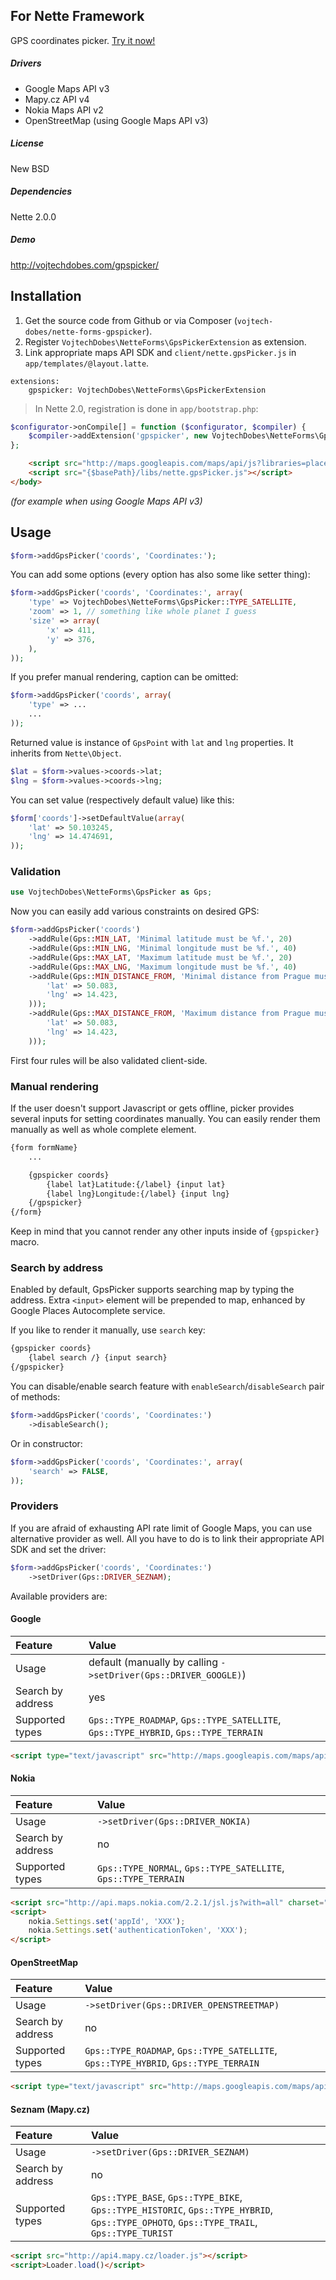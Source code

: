 ## For Nette Framework

GPS coordinates picker. [Try it now!](http://vojtechdobes.com/gpspicker/)

##### Drivers

- Google Maps API v3
- Mapy.cz API v4
- Nokia Maps API v2
- OpenStreetMap (using Google Maps API v3)

##### License

New BSD

##### Dependencies

Nette 2.0.0

##### Demo

http://vojtechdobes.com/gpspicker/

## Installation

1. Get the source code from Github or via Composer (`vojtech-dobes/nette-forms-gpspicker`).
2. Register `VojtechDobes\NetteForms\GpsPickerExtension` as extension.
3. Link appropriate maps API SDK and `client/nette.gpsPicker.js` in `app/templates/@layout.latte`.

```neon
extensions:
	gpspicker: VojtechDobes\NetteForms\GpsPickerExtension
```

> In Nette 2.0, registration is done in `app/bootstrap.php`:
```php
$configurator->onCompile[] = function ($configurator, $compiler) {
	$compiler->addExtension('gpspicker', new VojtechDobes\NetteForms\GpsPickerExtension);
};
```

```html
	<script src="http://maps.googleapis.com/maps/api/js?libraries=places&sensor=false"></script>
	<script src="{$basePath}/libs/nette.gpsPicker.js"></script>
</body>
```

*(for example when using Google Maps API v3)*

## Usage

```php
$form->addGpsPicker('coords', 'Coordinates:');
```

You can add some options (every option has also some like setter thing):

```php
$form->addGpsPicker('coords', 'Coordinates:', array(
	'type' => VojtechDobes\NetteForms\GpsPicker::TYPE_SATELLITE,
	'zoom' => 1, // something like whole planet I guess
	'size' => array(
		'x' => 411,
		'y' => 376,
	),
));
```

If you prefer manual rendering, caption can be omitted:

```php
$form->addGpsPicker('coords', array(
	'type' => ...
	...
));
```

Returned value is instance of `GpsPoint` with `lat` and `lng` properties. It inherits from `Nette\Object`.

```php
$lat = $form->values->coords->lat;
$lng = $form->values->coords->lng;
```

You can set value (respectively default value) like this:

```php
$form['coords']->setDefaultValue(array(
	'lat' => 50.103245,
	'lng' => 14.474691,
));
```

### Validation

```php
use VojtechDobes\NetteForms\GpsPicker as Gps;
```

Now you can easily add various constraints on desired GPS:

```php
$form->addGpsPicker('coords')
	->addRule(Gps::MIN_LAT, 'Minimal latitude must be %f.', 20)
	->addRule(Gps::MIN_LNG, 'Minimal longitude must be %f.', 40)
	->addRule(Gps::MAX_LAT, 'Maximum latitude must be %f.', 20)
	->addRule(Gps::MAX_LNG, 'Maximum longitude must be %f.', 40)
	->addRule(Gps::MIN_DISTANCE_FROM, 'Minimal distance from Prague must be %d m.', array(15000, array(
		'lat' => 50.083,
		'lng' => 14.423,
	)));
	->addRule(Gps::MAX_DISTANCE_FROM, 'Maximum distance from Prague must be %d m.', array(100000, array(
		'lat' => 50.083,
		'lng' => 14.423,
	)));
```

First four rules will be also validated client-side.

### Manual rendering

If the user doesn't support Javascript or gets offline, picker provides several inputs for setting coordinates manually. You can easily render them manually as well as whole complete element.

```html
{form formName}
	...

	{gpspicker coords}
		{label lat}Latitude:{/label} {input lat}
		{label lng}Longitude:{/label} {input lng}
	{/gpspicker}
{/form}
```

Keep in mind that you cannot render any other inputs inside of `{gpspicker}` macro.

### Search by address

Enabled by default, GpsPicker supports searching map by typing the address. Extra `<input>` element will be prepended to map,
enhanced by Google Places Autocomplete service.

If you like to render it manually, use `search` key:

```html
{gpspicker coords}
	{label search /} {input search}
{/gpspicker}
```

You can disable/enable search feature with `enableSearch`/`disableSearch` pair of methods:

```php
$form->addGpsPicker('coords', 'Coordinates:')
	->disableSearch();
```

Or in constructor:

```php
$form->addGpsPicker('coords', 'Coordinates:', array(
	'search' => FALSE,
));
```

### Providers

If you are afraid of exhausting API rate limit of Google Maps, you can use alternative provider as well. All you have to do is to link their appropriate API SDK and set the driver:

```php
$form->addGpsPicker('coords', 'Coordinates:')
	->setDriver(Gps::DRIVER_SEZNAM);
```

Available providers are:

#### Google

| Feature           | Value |
| :---------------- | :------------------- |
| Usage             | default (manually by calling `->setDriver(Gps::DRIVER_GOOGLE)`) |
| Search by address | yes |
| Supported types   | `Gps::TYPE_ROADMAP`, `Gps::TYPE_SATELLITE`, `Gps::TYPE_HYBRID`, `Gps::TYPE_TERRAIN` |

```html
<script type="text/javascript" src="http://maps.googleapis.com/maps/api/js?libraries=places&sensor=false"></script>
```

#### Nokia

| Feature           | Value |
| :---------------- | :------------------- |
| Usage             | `->setDriver(Gps::DRIVER_NOKIA)` |
| Search by address | no |
| Supported types   | `Gps::TYPE_NORMAL`, `Gps::TYPE_SATELLITE`, `Gps::TYPE_TERRAIN` |

```html
<script src="http://api.maps.nokia.com/2.2.1/jsl.js?with=all" charset="utf-8"></script>
<script>
	nokia.Settings.set('appId', 'XXX');
	nokia.Settings.set('authenticationToken', 'XXX');
</script>
```

#### OpenStreetMap

| Feature           | Value |
| :---------------- | :------------------- |
| Usage             | `->setDriver(Gps::DRIVER_OPENSTREETMAP)` |
| Search by address | no |
| Supported types   | `Gps::TYPE_ROADMAP`, `Gps::TYPE_SATELLITE`, `Gps::TYPE_HYBRID`, `Gps::TYPE_TERRAIN` |

```html
<script type="text/javascript" src="http://maps.googleapis.com/maps/api/js?sensor=false"></script>
```

#### Seznam (Mapy.cz)

| Feature           | Value |
| :---------------- | :------------------- |
| Usage             | `->setDriver(Gps::DRIVER_SEZNAM)` |
| Search by address | no |
| Supported types   | `Gps::TYPE_BASE`, `Gps::TYPE_BIKE`, `Gps::TYPE_HISTORIC`, `Gps::TYPE_HYBRID`,<br>`Gps::TYPE_OPHOTO`, `Gps::TYPE_TRAIL`, `Gps::TYPE_TURIST` |

```html
<script src="http://api4.mapy.cz/loader.js"></script>
<script>Loader.load()</script>
```
